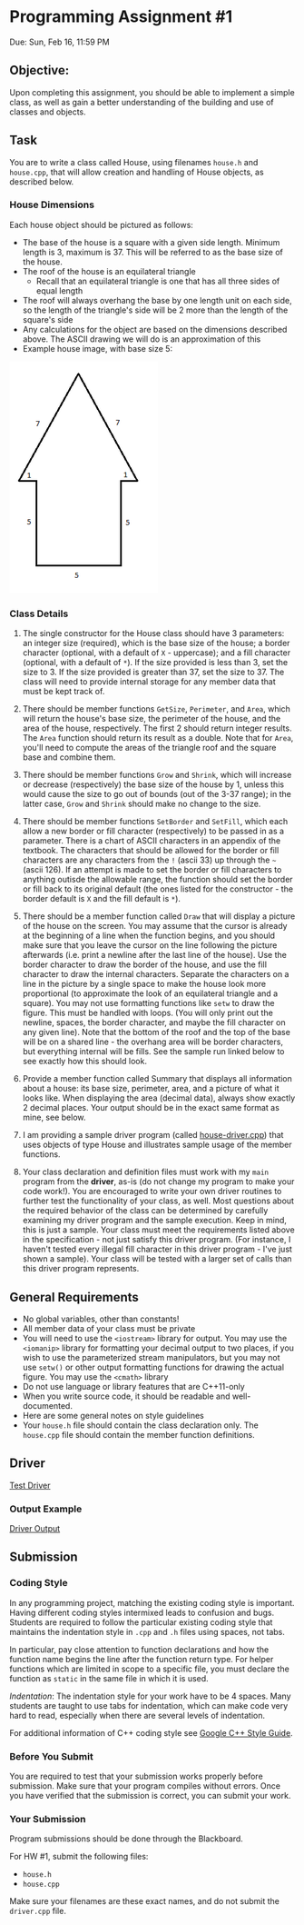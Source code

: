 # Programming Assignment #1
Due: Sun, Feb 16, 11:59 PM

## Objective:
Upon completing this assignment, you should be able to implement a simple class, as well as gain a better understanding of the building and use of classes and objects.

## Task
You are to write a class called House, using filenames `house.h` and `house.cpp`, that will allow creation and handling of House objects, as described below.

### House Dimensions

Each house object should be pictured as follows:

- The base of the house is a square with a given side length. Minimum length is 3, maximum is 37. This will be referred to as the base size of the house.
- The roof of the house is an equilateral triangle
    - Recall that an equilateral triangle is one that has all three sides of equal length
- The roof will always overhang the base by one length unit on each side, so the length of the triangle's side will be 2 more than the length of the square's side
- Any calculations for the object are based on the dimensions described above. The ASCII drawing we will do is an approximation of this
- Example house image, with base size 5:

![house](../img/house.png)

### Class Details

1. The single constructor for the House class should have 3 parameters: an integer size (required), which is the base size of the house; a border character (optional, with a default of `X` - uppercase); and a fill character (optional, with a default of `*`). If the size provided is less than 3, set the size to 3. If the size provided is greater than 37, set the size to 37. The class will need to provide internal storage for any member data that must be kept track of.

2. There should be member functions `GetSize`, `Perimeter`, and `Area`, which will return the house's base size, the perimeter of the house, and the area of the house, respectively. The first 2 should return integer results. The `Area` function should return its result as a double. Note that for `Area`, you'll need to compute the areas of the triangle roof and the square base and combine them.

3. There should be member functions `Grow` and `Shrink`, which will increase or decrease (respectively) the base size of the house by 1, unless this would cause the size to go out of bounds (out of the 3-37 range); in the latter case, `Grow` and `Shrink` should make no change to the size.

4. There should be member functions `SetBorder` and `SetFill`, which each allow a new border or fill character (respectively) to be passed in as a parameter. There is a chart of ASCII characters in an appendix of the textbook. The characters that should be allowed for the border or fill characters are any characters from the `!` (ascii 33) up through the `~` (ascii 126). If an attempt is made to set the border or fill characters to anything outisde the allowable range, the function should set the border or fill back to its original default (the ones listed for the constructor - the border default is `X` and the fill default is `*`).

5. There should be a member function called `Draw` that will display a picture of the house on the screen. You may assume that the cursor is already at the beginning of a line when the function begins, and you should make sure that you leave the cursor on the line following the picture afterwards (i.e. print a newline after the last line of the house). Use the border character to draw the border of the house, and use the fill character to draw the internal characters. Separate the characters on a line in the picture by a single space to make the house look more proportional (to approximate the look of an equilateral triangle and a square). You may not use formatting functions like `setw` to draw the figure. This must be handled with loops. (You will only print out the newline, spaces, the border character, and maybe the fill character on any given line). Note that the bottom of the roof and the top of the base will be on a shared line - the overhang area will be border characters, but everything internal will be fills. See the sample run linked below to see exactly how this should look.

6. Provide a member function called Summary that displays all information about a house: its base size, perimeter, area, and a picture of what it looks like. When displaying the area (decimal data), always show exactly 2 decimal places. Your output should be in the exact same format as mine, see below.

7. I am providing a sample driver program (called [house-driver.cpp](https://github.com/wildart/CSCI272/blob/master/assign/house-driver.cpp)) that uses objects of type House and illustrates sample usage of the member functions. 

8. Your class declaration and definition files must work with my `main` program from the **driver**, as-is (do not change my program to make your code work!). You are encouraged to write your own driver routines to further test the functionality of your class, as well. Most questions about the required behavior of the class can be determined by carefully examining my driver program and the sample execution. Keep in mind, this is just a sample. Your class must meet the requirements listed above in the specification - not just satisfy this driver program. (For instance, I haven't tested every illegal fill character in this driver program - I've just shown a sample). Your class will be tested with a larger set of calls than this driver program represents.

## General Requirements

- No global variables, other than constants!
- All member data of your class must be private
- You will need to use the `<iostream>` library for output.  You may use the `<iomanip>` library for formatting your decimal output to two places, if you wish to use the parameterized stream manipulators, but you may not use `setw()` or other output formatting functions for drawing the actual figure. You may use the `<cmath>` library
- Do not use language or library features that are C++11-only
- When you write source code, it should be readable and well-documented.
- Here are some general notes on style guidelines
- Your `house.h` file should contain the class declaration only.  The `house.cpp` file should contain the member function definitions.

## Driver

[Test Driver](driver.cpp)

### Output Example

[Driver Output](hw1sample.txt)

## Submission

### Coding Style

In any programming project, matching the existing coding style is important. Having different coding styles intermixed leads to confusion and bugs. Students are required to follow the particular existing coding style that maintains the indentation style in `.cpp` and `.h` files using spaces, not tabs.

In particular, pay close attention to function declarations and how the function name begins the line after the function return type. For helper functions which are limited in scope to a specific file, you must declare the function as `static` in the same file in which it is used.

*Indentation*: The indentation style for your work have to be 4 spaces. Many students are taught to use tabs for indentation, which can make code very hard to read, especially when there are several levels of indentation.

For additional information of C++ coding style see [Google C++ Style Guide](https://google.github.io/styleguide/cppguide.html).

### Before You Submit

You are required to test that your submission works properly before submission. Make sure that your program compiles without errors. Once you have verified that the submission is correct, you can submit your work.


### Your Submission

Program submissions should be done through the Blackboard.

For HW #1, submit the following files:

- `house.h`
- `house.cpp`

Make sure your filenames are these exact names, and do not submit the `driver.cpp` file. 